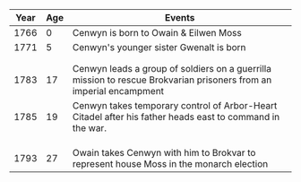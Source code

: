 | Year | Age | Events |
| ---- | ---- | ---- |
| 1766 | 0 | Cenwyn is born to Owain & Eilwen Moss |
| 1771 | 5 | Cenwyn's younger sister Gwenalt is born |
|  |  |  |
|  |  |  |
| 1783 | 17 | Cenwyn leads a group of soldiers on a guerrilla mission to rescue Brokvarian prisoners from an imperial encampment |
| 1785 | 19 | Cenwyn takes temporary control of Arbor-Heart Citadel after his father heads east to command in the war. |
|  |  |  |
|  |  |  |
|  |  |  |
| 1793 | 27 | Owain takes Cenwyn with him to Brokvar to represent house Moss in the monarch election |
